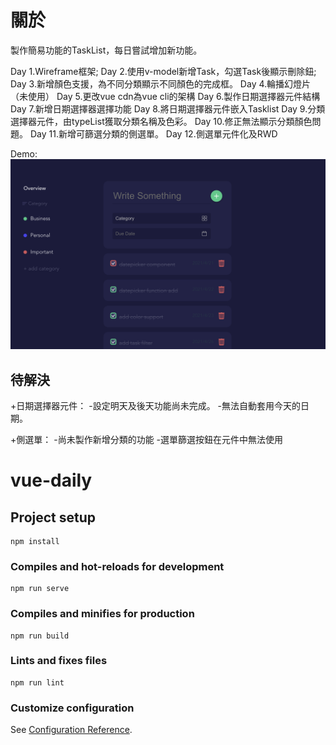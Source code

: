 # 關於

製作簡易功能的TaskList，每日嘗試增加新功能。

Day 1.Wireframe框架;
Day 2.使用v-model新增Task，勾選Task後顯示刪除鈕;
Day 3.新增顏色支援，為不同分類顯示不同顏色的完成框。
Day 4.輪播幻燈片（未使用）
Day 5.更改vue cdn為vue cli的架構
Day 6.製作日期選擇器元件結構
Day 7.新增日期選擇器選擇功能
Day 8.將日期選擇器元件嵌入Tasklist
Day 9.分類選擇器元件，由typeList獲取分類名稱及色彩。
Day 10.修正無法顯示分類顏色問題。
Day 11.新增可篩選分類的側選單。
Day 12.側選單元件化及RWD

Demo:
![image](https://github.com/TitanTsai/JS-Daily-Project/blob/d14309960cf74b49871fafca1fb5e6903f7c3e8c/%E6%88%AA%E5%9C%96%202021-04-29%20%E4%B8%8B%E5%8D%883.01.59.png)

## 待解決

+日期選擇器元件：
-設定明天及後天功能尚未完成。
-無法自動套用今天的日期。

+側選單：
-尚未製作新增分類的功能
-選單篩選按鈕在元件中無法使用

# vue-daily

## Project setup
```
npm install
```

### Compiles and hot-reloads for development
```
npm run serve
```

### Compiles and minifies for production
```
npm run build
```

### Lints and fixes files
```
npm run lint
```

### Customize configuration
See [Configuration Reference](https://cli.vuejs.org/config/).

